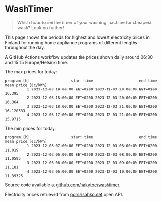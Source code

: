 
# WashTimer

> Which hour to set the timer of your washing machine for cheapest wash? Look no further!

This page shows the periods for highest and lowest electricity prices in Finland 
for running home appliance programs of different lengths throughout the day. 

A GitHub Actions workflow updates the prices shown daily around 06:30 and 15:15 Europe/Helsinki time.

The max prices for today:

	program [h]                   start time                     end time mean price [€c/kWh]
	          1 2023-12-03 19:00:00 EET+0200 2023-12-03 20:00:00 EET+0200              16.395
	          2 2023-12-03 18:00:00 EET+0200 2023-12-03 20:00:00 EET+0200              16.364
	          3 2023-12-03 18:00:00 EET+0200 2023-12-03 21:00:00 EET+0200           16.120333
	          4 2023-12-03 17:00:00 EET+0200 2023-12-03 21:00:00 EET+0200             15.9715

The min prices for today:

	program [h]                   start time                     end time mean price [€c/kWh]
	          1 2023-12-03 07:00:00 EET+0200 2023-12-03 08:00:00 EET+0200              11.019
	          2 2023-12-03 06:00:00 EET+0200 2023-12-03 08:00:00 EET+0200             11.0595
	          3 2023-12-03 06:00:00 EET+0200 2023-12-03 09:00:00 EET+0200              11.181
	          4 2023-12-03 06:00:00 EET+0200 2023-12-03 10:00:00 EET+0200            11.39325


Source code available at [github.com/nakytoe/washtimer](https://github.com/nakytoe/washtimer).

Electricity prices retrieved from [porssisahko.net](https://porssisahko.net/api) open API.
